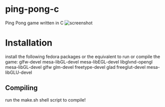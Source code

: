 # ping-pong-c
Ping Pong game written in C
![screenshot](img/works.png)
# Installation
install the following fedora packages or the equivalent to run or compile the game:
glfw-devel mesa-libGL-devel mesa-libEGL-devel libglvnd-opengl mesa-libGL-devel glfw glm-devel freetype-devel glad freeglut-devel mesa-libGLU-devel
## Compiling
run the make.sh shell script to compile!

